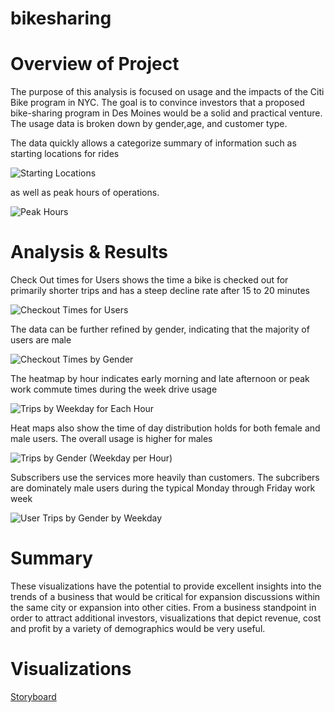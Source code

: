 # bikesharing


# Overview of Project


The purpose of this analysis is focused on usage and the impacts of the Citi Bike program in NYC. The goal is to convince investors that a proposed bike-sharing program in Des Moines would be a solid and practical venture.    The usage data is broken down by gender,age, and customer type.


The data quickly allows a categorize summary of information such as starting locations for rides  


![Starting Locations](https://user-images.githubusercontent.com/101373142/175450138-567566ad-a524-4a14-b6fb-9974711ae7f6.png)


as well as peak hours of operations.



![Peak Hours](https://user-images.githubusercontent.com/101373142/175450195-2f4f27cb-c89c-43e7-b654-cc2ef1f39cc9.png)


# Analysis & Results


Check Out times for Users shows the time a bike is checked out for primarily shorter trips and has a steep decline rate after 15 to 20 minutes 


![Checkout Times for Users](https://user-images.githubusercontent.com/101373142/174463757-f10ab25e-16f2-42c2-b0d9-3de7db54a346.png)


The data can be further refined by gender, indicating that the majority of users are male


![Checkout Times by Gender](https://user-images.githubusercontent.com/101373142/174463778-d0d1190e-e0c4-4324-b799-9a60bc60e52c.png)



The heatmap by hour indicates early morning and late afternoon or peak work commute times during the week drive usage


![Trips by Weekday for Each Hour](https://user-images.githubusercontent.com/101373142/174463843-fe397ae1-27ba-4b22-a03a-fd22fc31441b.png)



Heat maps also show the time of day distribution holds for both female and male users.  The overall usage is higher for males


![Trips by Gender (Weekday per Hour)](https://user-images.githubusercontent.com/101373142/174463865-462dbac7-d19a-400b-b01e-a3207639da17.png)



Subscribers use the services more heavily than customers.  The subcribers are dominately male users during the typical Monday through Friday work week


![User Trips by Gender by Weekday](https://user-images.githubusercontent.com/101373142/174463887-19788561-d8ac-4143-b32a-92a4ce8764f0.png)



# Summary

These visualizations have the potential to provide excellent insights into the trends of a business that would be critical for expansion discussions within the same city or expansion into other cities.  From a business standpoint in order to attract additional investors, visualizations that depict revenue, cost and profit by a variety of demographics would be very useful.



# Visualizations
[Storyboard](https://public.tableau.com/app/profile/ana7878)


